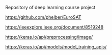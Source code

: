 Repository of deep learning course project

https://github.com/phelber/EuroSAT

https://ieeexplore.ieee.org/document/8519248

https://keras.io/api/preprocessing/image/ 

https://keras.io/api/models/model_training_apis/
